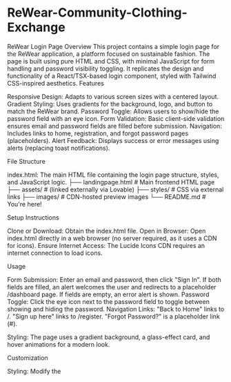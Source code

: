 # ReWear-Community-Clothing-Exchange
ReWear Login Page
Overview
This project contains a simple login page for the ReWear application, a platform focused on sustainable fashion. The page is built using pure HTML and CSS, with minimal JavaScript for form handling and password visibility toggling. It replicates the design and functionality of a React/TSX-based login component, styled with Tailwind CSS-inspired aesthetics.
Features

Responsive Design: Adapts to various screen sizes with a centered layout.
Gradient Styling: Uses gradients for the background, logo, and button to match the ReWear brand.
Password Toggle: Allows users to show/hide the password field with an eye icon.
Form Validation: Basic client-side validation ensures email and password fields are filled before submission.
Navigation: Includes links to home, registration, and forgot password pages (placeholders).
Alert Feedback: Displays success or error messages using alerts (replacing toast notifications).

File Structure

index.html: The main HTML file containing the login page structure, styles, and JavaScript logic.
├── landingpage.html # Main frontend HTML page
├── assets/ # (linked externally via Lovable)
├── styles/ # CSS via external links
├── images/ # CDN-hosted preview images
└── README.md # You're here!

Setup Instructions

Clone or Download: Obtain the index.html file.
Open in Browser: Open index.html directly in a web browser (no server required, as it uses a CDN for icons).
Ensure Internet Access: The Lucide Icons CDN requires an internet connection to load icons.

Usage

Form Submission: Enter an email and password, then click "Sign In". If both fields are filled, an alert welcomes the user and redirects to a placeholder /dashboard page. If fields are empty, an error alert is shown.
Password Toggle: Click the eye icon next to the password field to toggle between showing and hiding the password.
Navigation Links:
"Back to Home" links to /.
"Sign up here" links to /register.
"Forgot Password?" is a placeholder link (#).


Styling: The page uses a gradient background, a glass-effect card, and hover animations for a modern look.

Customization

Styling: Modify the <style> section in index.html to adjust colors, fonts, or layout.
Icons: Replace Lucide icons by updating the CDN or using a different icon library.
Form Handling: Update the JavaScript in the <script> section to integrate with a backend API for actual authentication.
Links: Update placeholder URLs (/dashboard, /register, #) to point to actual routes.


 Key Features

- 🌱 **Eco-Friendly Swaps** – Exchange pre-loved clothes easily
- 🎯 **Point-Based System** – Earn points for items and redeem fashion pieces
- 👥 **Community Powered** – Built for fashion-conscious users
- 📱 **Responsive UI** – Smooth layout across all devices
- 🔐 **Login & Register** – Secure user management
- 📦 **Featured Items** – Curated collection from the community

Notes

This is a front-end-only implementation. For production, integrate with a backend for secure authentication.
The alert-based feedback mimics the original toast notifications but can be enhanced with a proper toast library.
The design is optimized for modern browsers (Chrome, Firefox, Safari, Edge).
image:-
![WhatsApp Image 2025-07-12 at 14 16 04_7e807b09](https://github.com/user-attachments/assets/a62270aa-1323-4d89-8a7b-81d0082dc508)
<img width="995" height="934" alt="image" src="https://github.com/user-attachments/assets/b45dd1ff-d91a-4a3a-aab2-542c4fafe769" />

<img width="995" height="934" alt="image" src="https://github.com/user-attachments/assets/b8299e00-ce6f-4a6f-aba8-231f45777c62" />


 Clean and Eco-Friendly Design:
Minimalist layout with green tones that align with the sustainable fashion theme, making the interface visually appealing and purposeful.

User-Friendly Form Fields:
Clearly labeled inputs for full name, email, password, and password confirmation with helpful placeholders and a password visibility toggle.

Terms & Privacy Compliance:
Includes a mandatory checkbox for agreeing to the Terms of Service and Privacy Policy, ensuring user consent before account creation.

Call-to-Action with Visual Emphasis:
A prominent "Create Account" button with a soft green gradient encourages user interaction and aligns with the app’s eco-conscious branding.









Tanushka Tomar-tanushkat2005@gmail.com
Mahek Gupta-eshueshu22gupta@gmail.com
Satya Mishra-satyamishra0611@gmail.com
Dharmesh Krish Mitaulia-gamep8549@gmail.com

